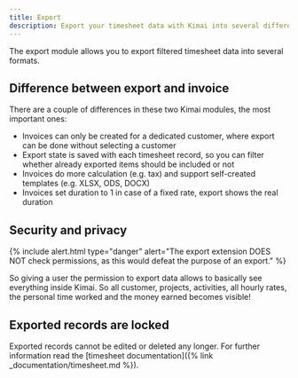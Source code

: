 ```yaml
---
title: Export
description: Export your timesheet data with Kimai into several different formats
---
```


The export module allows you to export filtered timesheet data into several formats.

## Difference between export and invoice

There are a couple of differences in these two Kimai modules, the most important ones:

- Invoices can only be created for a dedicated customer, where export can be done without selecting a customer
- Export state is saved with each timesheet record, so you can filter whether already exported items should be included or not
- Invoices do more calculation (e.g. tax) and support self-created templates (e.g. XLSX, ODS, DOCX)
- Invoices set duration to 1 in case of a fixed rate, export shows the real duration

## Security and privacy

{% include alert.html type="danger" alert="The export extension DOES NOT check permissions, as this would defeat the purpose of an export." %}

So giving a user the permission to export data allows to basically see everything inside Kimai.
So all customer, projects, activities, all hourly rates, the personal time worked and the money earned becomes visible!

## Exported records are locked

Exported records cannot be edited or deleted any longer. 
For further information read the [timesheet documentation]({% link _documentation/timesheet.md %}).
